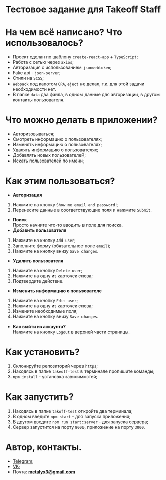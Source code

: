 # Тестовое задание для Takeoff Staff

# На чем всё написано? Что использовалось?
  - Проект сделан по шаблону `create-react-app` + `TypeScript`;
  - Работа с сетью через `axios`;
  - Авторизация с использованием `jsonwebtoken`;
  - Fake api - `json-server`;
  - Стили на `SCSS`;
  - `Webpack` под капотом `CRA`, `eject` не делал, т.к. для этой задачи необходимости нет.
  - В папке `data` два файла, в одном данные для авторизации, в другом контакты пользователя.

# Что можно делать в приложении?
  - Авторизовываться;
  - Смотреть информацию о пользователях;
  - Изменять информацию о пользователях;
  - Удалять информацию о пользователях;
  - Добавлять новых пользователей;
  - Искать пользователей по имени;

# Как этим пользоваться?
  - **Авторизация**
  1) Нажмите на кнопку `Show me email and password!`;
  2) Перенесите данные в соответствующие поля и нажмите `Submit`.
  - **Поиск**
    <br>Просто начните что-то вводить в поле для поиска.<br>
  - **Добавить пользователя**
  1) Нажмите на кнопку `Add user`;
  2) Заполните форму (обязательное поле `email`);
  3) Нажмите на кнопку внизу `Save changes`.
  - **Удалить пользователя**
  1) Нажмите на кнопку `Delete user`;
  2) Нажмите на одну из карточек слева;
  3) Подтвердите действие.
  - **Изменить информацию о пользователе**
  1) Нажмите на кнопку `Edit user`;
  2) Нажмите на одну из карточек слева;
  3) Измените необходимые поля;
  4) Нажмите на кнопку внизу `Save changes`.
  - **Как выйти из аккаунта?**
    <br>Нажмите на кнопку `Logout` в верхней части страницы.<br>

# Как установить?
  1) Склонируйте репозиторий через `https`;
  2) Находясь в папке `takeoff-test` в терминале пропишите команды;
  3) `npm install` - установка зависимостей;

# Как запустить?
  1) Находясь в папке `takoff-test` откройте два терминала;
  2) В одном введите `npm start` - для запуска приложения;
  3) В другом введите `npm run start:server` - для запуска сервера;
  4) Сервер запустится на порту `8000`, приложение на порту `3000`.

# Автор, контакты.
 - [Telegram](t.me/metalyxxx);
 - [VK](vk.com/metalyx);
 - Почта: **metalyx3@gmail.com**
 
